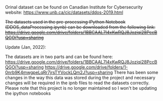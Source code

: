 Orinal dataset can be found on Canadian Institute for Cybersecurity website:
https://www.unb.ca/cic/datasets/ddos-2019.html

~~The datasets used in the pre-processing IPython Notebook (DDOS_dataProcessing.ipynb) can be downloaded from the following link:~~
~~https://drive.google.com/drive/folders/1BBCAAL7I4xKwRQJ8Joziqi28PccBQGOi?usp=sharing~~

Update (Jan, 2022):

The datasets are in two parts and can be found here:
https://drive.google.com/drive/folders/1BBCAAL7I4xKwRQJ8Joziqi28PccBQGOi?usp=sharing
https://drive.google.com/drive/folders/1-0nrb9K4mwgpeLqRr7jrsTYVockLQm2J?usp=sharing
There has been some changes in the way this data was stored during the project and necessary changes will be required in the ipnb files to read the datasets correctly. Please note that this project is no longer maintained so I won't be updating the ipython notebooks 
